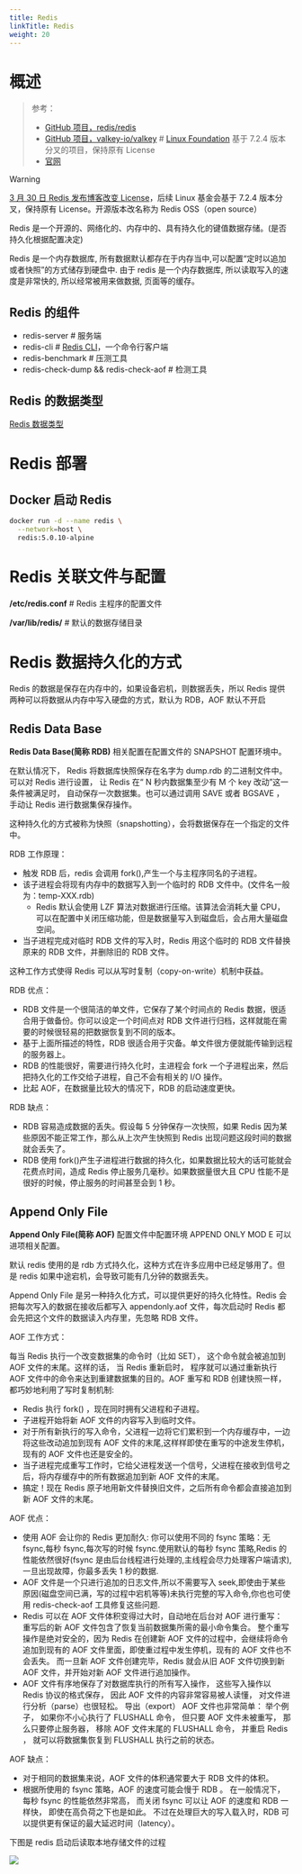 ```yaml
---
title: Redis
linkTitle: Redis
weight: 20
---
```



# 概述

> 参考：
>
> - [GitHub 项目，redis/redis](https://github.com/redis/redis)
> - [GitHub 项目，valkey-io/valkey](https://github.com/valkey-io/valkey) # [Linux Foundation](/docs/Standard/Foundation/Linux%20Foundation.md) 基于 7.2.4 版本分叉的项目，保持原有 License
> - [官网](https://redis.io/)

> [!Warning]
> [3 月 30 日 Redis 发布博客改变 License](https://redis.com/blog/redis-adopts-dual-source-available-licensing/)，后续 Linux 基金会基于 7.2.4 版本分叉，保持原有 License。开源版本改名称为 Redis OSS（open source）

Redis 是一个开源的、网络化的、内存中的、具有持久化的键值数据存储。(是否持久化根据配置决定)

Redis 是一个内存数据库, 所有数据默认都存在于内存当中,可以配置“定时以追加或者快照”的方式储存到硬盘中. 由于 redis 是一个内存数据库, 所以读取写入的速度是非常快的, 所以经常被用来做数据, 页面等的缓存。

## Redis 的组件

- redis-server # 服务端
- redis-cli # [Redis CLI](/docs/5.数据存储/数据库/键值数据/Redis/Redis%20CLI/Redis%20CLI.md)，一个命令行客户端
- redis-benchmark # 压测工具
- redis-check-dump && redis-check-aof # 检测工具

## Redis 的数据类型

[Redis 数据类型](/docs/5.数据存储/数据库/键值数据/Redis/Redis%20数据类型.md)

# Redis 部署

## Docker 启动 Redis

```bash
docker run -d --name redis \
  --network=host \
  redis:5.0.10-alpine
```

# Redis 关联文件与配置

**/etc/redis.conf** # Redis 主程序的配置文件

**/var/lib/redis/** # 默认的数据存储目录

# Redis 数据持久化的方式

Redis 的数据是保存在内存中的，如果设备宕机，则数据丢失，所以 Redis 提供两种可以将数据从内存中写入硬盘的方式，默认为 RDB，AOF 默认不开启

## Redis Data Base

**Redis Data Base(简称 RDB)** 相关配置在配置文件的 SNAPSHOT 配置环境中。

在默认情况下， Redis 将数据库快照保存在名字为 dump.rdb 的二进制文件中。可以对 Redis 进行设置， 让 Redis 在“ N 秒内数据集至少有 M 个 key 改动”这一条件被满足时， 自动保存一次数据集。也可以通过调用 SAVE 或者 BGSAVE ， 手动让 Redis 进行数据集保存操作。

这种持久化的方式被称为快照（snapshotting），会将数据保存在一个指定的文件中。

RDB 工作原理：

- 触发 RDB 后，redis 会调用 fork(),产生一个与主程序同名的子进程。
- 该子进程会将现有内存中的数据写入到一个临时的 RDB 文件中。(文件名一般为：temp-XXX.rdb)
  - Redis 默认会使用 LZF 算法对数据进行压缩。该算法会消耗大量 CPU，可以在配置中关闭压缩功能，但是数据量写入到磁盘后，会占用大量磁盘空间。
- 当子进程完成对临时 RDB 文件的写入时，Redis 用这个临时的 RDB 文件替换原来的 RDB 文件，并删除旧的 RDB 文件。

这种工作方式使得 Redis 可以从写时复制（copy-on-write）机制中获益。

RDB 优点：

- RDB 文件是一个很简洁的单文件，它保存了某个时间点的 Redis 数据，很适合用于做备份。你可以设定一个时间点对 RDB 文件进行归档，这样就能在需要的时候很轻易的把数据恢复到不同的版本。
- 基于上面所描述的特性，RDB 很适合用于灾备。单文件很方便就能传输到远程的服务器上。
- RDB 的性能很好，需要进行持久化时，主进程会 fork 一个子进程出来，然后把持久化的工作交给子进程，自己不会有相关的 I/O 操作。
- 比起 AOF，在数据量比较大的情况下，RDB 的启动速度更快。

RDB 缺点：

- RDB 容易造成数据的丢失。假设每 5 分钟保存一次快照，如果 Redis 因为某些原因不能正常工作，那么从上次产生快照到 Redis 出现问题这段时间的数据就会丢失了。
- RDB 使用 fork()产生子进程进行数据的持久化，如果数据比较大的话可能就会花费点时间，造成 Redis 停止服务几毫秒。如果数据量很大且 CPU 性能不是很好的时候，停止服务的时间甚至会到 1 秒。

## Append Only File

**Append Only File(简称 AOF)** 配置文件中配置环境 APPEND ONLY MOD E 可以进项相关配置。

默认 redis 使用的是 rdb 方式持久化，这种方式在许多应用中已经足够用了。但是 redis 如果中途宕机，会导致可能有几分钟的数据丢失。

Append Only File 是另一种持久化方式，可以提供更好的持久化特性。Redis 会把每次写入的数据在接收后都写入 appendonly.aof 文件，每次启动时 Redis 都会先把这个文件的数据读入内存里，先忽略 RDB 文件。

AOF 工作方式：

每当 Redis 执行一个改变数据集的命令时（比如 SET）， 这个命令就会被追加到 AOF 文件的末尾。这样的话， 当 Redis 重新启时， 程序就可以通过重新执行 AOF 文件中的命令来达到重建数据集的目的。AOF 重写和 RDB 创建快照一样，都巧妙地利用了写时复制机制:

- Redis 执行 fork() ，现在同时拥有父进程和子进程。
- 子进程开始将新 AOF 文件的内容写入到临时文件。
- 对于所有新执行的写入命令，父进程一边将它们累积到一个内存缓存中，一边将这些改动追加到现有 AOF 文件的末尾,这样样即使在重写的中途发生停机，现有的 AOF 文件也还是安全的。
- 当子进程完成重写工作时，它给父进程发送一个信号，父进程在接收到信号之后，将内存缓存中的所有数据追加到新 AOF 文件的末尾。
- 搞定！现在 Redis 原子地用新文件替换旧文件，之后所有命令都会直接追加到新 AOF 文件的末尾。

AOF 优点：

- 使用 AOF 会让你的 Redis 更加耐久: 你可以使用不同的 fsync 策略：无 fsync,每秒 fsync,每次写的时候 fsync.使用默认的每秒 fsync 策略,Redis 的性能依然很好(fsync 是由后台线程进行处理的,主线程会尽力处理客户端请求),一旦出现故障，你最多丢失 1 秒的数据.
- AOF 文件是一个只进行追加的日志文件,所以不需要写入 seek,即使由于某些原因(磁盘空间已满，写的过程中宕机等等)未执行完整的写入命令,你也也可使用 redis-check-aof 工具修复这些问题.
- Redis 可以在 AOF 文件体积变得过大时，自动地在后台对 AOF 进行重写： 重写后的新 AOF 文件包含了恢复当前数据集所需的最小命令集合。 整个重写操作是绝对安全的，因为 Redis 在创建新 AOF 文件的过程中，会继续将命令追加到现有的 AOF 文件里面，即使重过程中发生停机，现有的 AOF 文件也不会丢失。 而一旦新 AOF 文件创建完毕，Redis 就会从旧 AOF 文件切换到新 AOF 文件，并开始对新 AOF 文件进行追加操作。
- AOF 文件有序地保存了对数据库执行的所有写入操作， 这些写入操作以 Redis 协议的格式保存， 因此 AOF 文件的内容非常容易被人读懂， 对文件进行分析（parse）也很轻松。 导出（export） AOF 文件也非常简单： 举个例子， 如果你不小心执行了 FLUSHALL 命令， 但只要 AOF 文件未被重写， 那么只要停止服务器， 移除 AOF 文件末尾的 FLUSHALL 命令， 并重启 Redis ， 就可以将数据集恢复到 FLUSHALL 执行之前的状态。

AOF 缺点：

- 对于相同的数据集来说，AOF 文件的体积通常要大于 RDB 文件的体积。
- 根据所使用的 fsync 策略，AOF 的速度可能会慢于 RDB 。 在一般情况下， 每秒 fsync 的性能依然非常高， 而关闭 fsync 可以让 AOF 的速度和 RDB 一样快， 即使在高负荷之下也是如此。 不过在处理巨大的写入载入时，RDB 可以提供更有保证的最大延迟时间（latency）。

下图是 redis 启动后读取本地存储文件的过程

![](https://notes-learning.oss-cn-beijing.aliyuncs.com/gghosd/1616134974086-4020ec57-f508-4a12-b30e-aba72d1730e4.jpeg)
